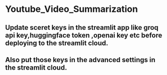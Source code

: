 # Youtube_Video_Summarization

## Update sceret keys in the streamlit app like groq api key,huggingface token ,openai key etc before deploying to the streamlit cloud. 
## Also put those keys in the advanced settings in the streamlit cloud.
